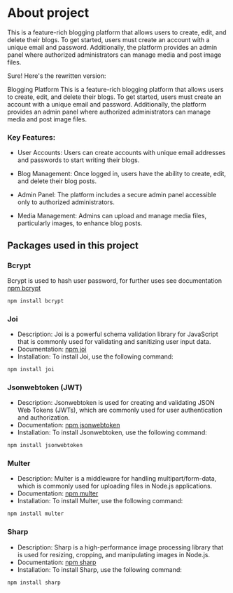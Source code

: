 # About project

This is a feature-rich blogging platform that allows users to create, edit, and delete their blogs. To get started, users must create an account with a unique email and password. Additionally, the platform provides an admin panel where authorized administrators can manage media and post image files.


Sure! Here's the rewritten version:

Blogging Platform
This is a feature-rich blogging platform that allows users to create, edit, and delete their blogs. To get started, users must create an account with a unique email and password. Additionally, the platform provides an admin panel where authorized administrators can manage media and post image files.

### Key Features:
- User Accounts: Users can create accounts with unique email addresses and passwords to start writing their blogs.

- Blog Management: Once logged in, users have the ability to create, edit, and delete their blog posts.

- Admin Panel: The platform includes a secure admin panel accessible only to authorized administrators.

- Media Management: Admins can upload and manage media files, particularly images, to enhance blog posts.

## Packages used in this project

### Bcrypt
Bcrypt is used to hash user password, for further uses see documentation [npm bcrypt]('https://github.com/kelektiv/node.bcrypt.js#readme')

```python
npm install bcrypt
```
### Joi
- Description: Joi is a powerful schema validation library for JavaScript that is commonly used for validating and sanitizing user input data.
- Documentation: [npm joi](https://github.com/sideway/joi#readme)
- Installation: To install Joi, use the following command:
```python
npm install joi
```


### Jsonwebtoken (JWT)
- Description: Jsonwebtoken is used for creating and validating JSON Web Tokens (JWTs), which are commonly used for user authentication and authorization.
- Documentation: [npm jsonwebtoken](https://github.com/auth0/node-jsonwebtoken#readme)
- Installation: To install Jsonwebtoken, use the following command:
```python
npm install jsonwebtoken
```


### Multer
- Description: Multer is a middleware for handling multipart/form-data, which is commonly used for uploading files in Node.js applications.
- Documentation: [npm multer](https://github.com/expressjs/multer#readme)
- Installation: To install Multer, use the following command:
```python
npm install multer
```


### Sharp
- Description: Sharp is a high-performance image processing library that is used for resizing, cropping, and manipulating images in Node.js.
- Documentation: [npm sharp](https://sharp.pixelplumbing.com/)
- Installation: To install Sharp, use the following command:
```python
npm install sharp
```
